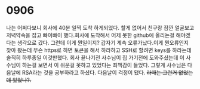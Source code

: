 # 0906

나는 어쩌다보니 회사에 40분 일찍 도착 하게되었다. 할게 없어서 친구랑 잠깐 얼굴보고 저녁약속을 잡고 빠이빠이 했다.회사에 도착해서 어제 못한 github에 올리는걸 해야겠다는 생각으로 갔다. 그런데 이게 뭔일이지? 갑자기 계속 오류가났다.이게 뭔오류인지 찾아 봤는데 무슨 https로 하면 토큰을 해서 하라하고 SSH로 할려면 keys를 하라는데 솔직히 하루종일 이것만했다. 회사 끝나기전 사수님이 집 가기전에 도와주셨는데 이 사수님이 하는걸 보면서 이 쉬운걸 못하고 있었다는 죄책감이 들었다. 그렇게 사수님은 다음날에 RSA라는 것을 공부하라고 하셨다. 다음날이 걱정이 됐다.
~~라때는 그런거 없었는데 있었나?.~~ 
